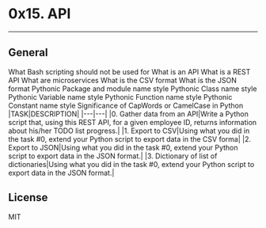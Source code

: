 # 0x15. API
---
## General
What Bash scripting should not be used for
What is an API
What is a REST API
What are microservices
What is the CSV format
What is the JSON format
Pythonic Package and module name style
Pythonic Class name style
Pythonic Variable name style
Pythonic Function name style
Pythonic Constant name style
Significance of CapWords or CamelCase in Python
|TASK|DESCRIPTION|
|---|---|
|0. Gather data from an API|Write a Python script that, using this REST API, for a given employee ID, returns information about his/her TODO list progress.|
|1. Export to CSV|Using what you did in the task #0, extend your Python script to export data in the CSV forma|
|2. Export to JSON|Using what you did in the task #0, extend your Python script to export data in the JSON format.|
|3. Dictionary of list of dictionaries|Using what you did in the task #0, extend your Python script to export data in the JSON format.|

## License

MIT

